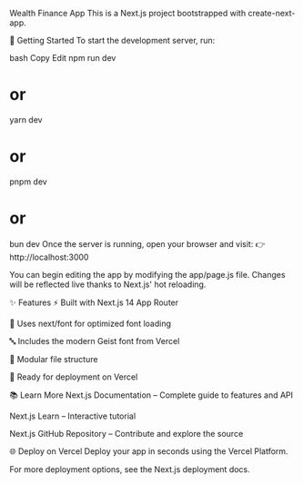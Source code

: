 Wealth Finance App
This is a Next.js project bootstrapped with create-next-app.

🚀 Getting Started
To start the development server, run:

bash
Copy
Edit
npm run dev
# or
yarn dev
# or
pnpm dev
# or
bun dev
Once the server is running, open your browser and visit:
👉 http://localhost:3000

You can begin editing the app by modifying the app/page.js file. Changes will be reflected live thanks to Next.js' hot reloading.

✨ Features
⚡ Built with Next.js 14 App Router

🎨 Uses next/font for optimized font loading

🔤 Includes the modern Geist font from Vercel

📁 Modular file structure

🚀 Ready for deployment on Vercel

📚 Learn More
Next.js Documentation – Complete guide to features and API

Next.js Learn – Interactive tutorial

Next.js GitHub Repository – Contribute and explore the source

🌐 Deploy on Vercel
Deploy your app in seconds using the Vercel Platform.

For more deployment options, see the Next.js deployment docs.
